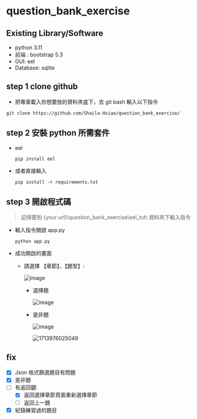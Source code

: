 # question_bank_exercise
## Existing Library/Software
- python 3.11
- 前端 : bootstrap 5.3
- GUI: eel
- Database: sqlite
## step 1 clone github
- 把專案載入你想要放的資料夾底下，去 git bash 輸入以下指令
```
git clone https://github.com/Shaila-Hsiao/question_bank_exercise/
```
## step 2 安裝 python 所需套件
- eel
  ```
  pip install eel
  ```
- 或者直接輸入
  ```
  pip install -r requirements.txt
  ```
## step 3 開啟程式碼
> 記得要到 {your url}\question_bank_exercise\eel_tut\ 資料夾下輸入指令
- 輸入指令開啟 app.py
  ```
  python app.py
  ```
- 成功開啟的畫面
  - 請選擇 【章節】、【題型】:

    ![image](https://github.com/Shaila-Hsiao/question_bank_exercise/assets/105621058/c736f212-9694-43eb-ab56-ade0f57655ed)

    - 選擇題

      ![image](https://github.com/Shaila-Hsiao/question_bank_exercise/assets/105621058/f147679b-5297-424e-b591-2a4f308677bb)

    - 是非題

      ![image](https://github.com/Shaila-Hsiao/question_bank_exercise/assets/105621058/aef336a5-6457-41b8-9eb8-a930a0b51d65)

      ![1713976025049](https://github.com/Shaila-Hsiao/question_bank_exercise/assets/105621058/3c736115-5d1c-49e0-be7a-269674065e78)

## fix
- [X] Json 格式篩選題目有問題 
- [X] 是非題
- [ ] 有返回鍵:
  - [X] 返回選擇章節頁面重新選擇章節
  - [ ] 返回上一題
- [X] 紀錄練習過的題目
